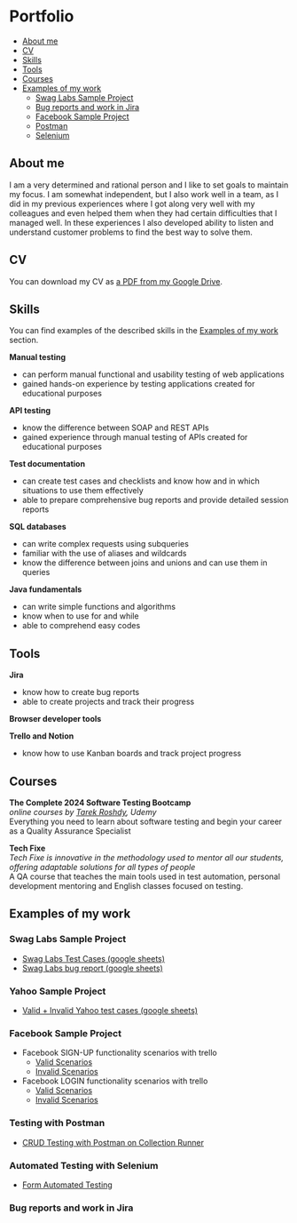 # Portfolio
- [About me](#about-me)
- [CV](#cv)
- [Skills](#skills)
- [Tools](#tools)
- [Courses](#courses)
- [Examples of my work](#examples-of-my-work)
  * [Swag Labs Sample Project](#swag-labs-sample-project)
  * [Bug reports and work in Jira](#bug-reports-and-work-in-jira)
  * [Facebook Sample Project](#facebook-sample-project)
  * [Postman](#testing-with-postman)
  * [Selenium](#automated-testing-with-selenium)
    
    

## About me

I am a very determined and rational person and I like to set goals to maintain my focus.
I am somewhat independent, but I also work well in a team, as I did in my previous experiences where I got along very well with
my colleagues and even helped them when they had certain difficulties that I managed well.
In these experiences I also developed ability to listen and understand customer problems to find the best way to solve them.



## CV
You can download my CV as [a PDF from my Google Drive](https://drive.google.com/file/d/1YxPD0Ucy2Va4mISown3--MfvJ1ui_1eQ/view?usp=drive_link).

## Skills

You can find examples of the described skills in the [Examples of my work](#examples-of-my-work) section.

__Manual testing__
  * can perform manual functional and usability testing of web applications
  * gained hands-on experience by testing applications created for educational purposes


__API testing__
  * know the difference between SOAP and REST APIs
  * gained experience through manual testing of APIs created for educational purposes


__Test documentation__
  * can create test cases and checklists and know how and in which situations to use them effectively
  * able to prepare comprehensive bug reports and provide detailed session reports

__SQL databases__
  * can write complex requests using subqueries
  * familiar with the use of aliases and wildcards
  * know the difference between joins and unions and can use them in queries

__Java fundamentals__
  * can write simple functions and algorithms
  * know when to use for and while
  * able to comprehend easy codes

## Tools


__Jira__
  * know how to create bug reports
  * able to create projects and track their progress


__Browser developer tools__


__Trello and Notion__
  * know how to use Kanban boards and track project progress


## Courses

__The Complete 2024 Software Testing Bootcamp__  
*online courses by [Tarek Roshdy](https://www.udemy.com/course/testerbootcamp/), Udemy*  
Everything you need to learn about software testing and begin your career as a Quality Assurance Specialist 


__Tech Fixe__  
*Tech Fixe is innovative in the methodology used to mentor all our students, offering adaptable solutions for all types of people*  
A QA course that teaches the main tools used in test automation, personal development mentoring and English classes focused on testing.



## Examples of my work


### Swag Labs Sample Project
  * [Swag Labs Test Cases (google sheets)](https://docs.google.com/spreadsheets/d/1FcfAOTmtIKcWjXi3a0ZyuMbH-8gRJKDZxQmWtCJ7b4Q/edit?usp=drive_link)
  * [Swag Labs bug report (google sheets)](https://docs.google.com/document/d/1n-_XmHPcGVo2OcuyIde6QquBfkcb-H1-/edit?usp=drive_link&ouid=112194572734199861785&rtpof=true&sd=true)


### Yahoo Sample Project
  * [Valid + Invalid Yahoo test cases (google sheets)](https://docs.google.com/spreadsheets/d/1I1JMEWjiCuDmGtScm8cGJ2lifHD5GrLm/edit?usp=drive_link&ouid=112194572734199861785&rtpof=true&sd=true)
    

### Facebook Sample Project
  * Facebook SIGN-UP functionality scenarios with trello
    - [Valid Scenarios](https://drive.google.com/file/d/1GjFSdPbxUkCkg8t68OrRZHgdjjXmv9xp/view?usp=drive_link)
    - [Invalid Scenarios](https://drive.google.com/file/d/103f04WMXOzivLQ4k0mi0wlKnP8hONEZ9/view?usp=drive_link)
  * Facebook LOGIN functionality scenarios with trello
    - [Valid Scenarios](https://drive.google.com/file/d/15ACQu35fXVbtoHhfmR7uFX5-p4P5m1SH/view?usp=drive_link)
    - [Invalid Scenarios](https://drive.google.com/file/d/1AvTEwdgy_gR2aqRUDC4PI3q-XVVQUvcL/view?usp=drive_link)    
      

### Testing with Postman
  * [CRUD Testing with Postman on Collection Runner](https://github.com/EduardoQA/postman-api-testing)

### Automated Testing with Selenium
  * [Form Automated Testing](https://github.com/EduardoQA/selenium-automated-test)



### Bug reports and work in Jira



